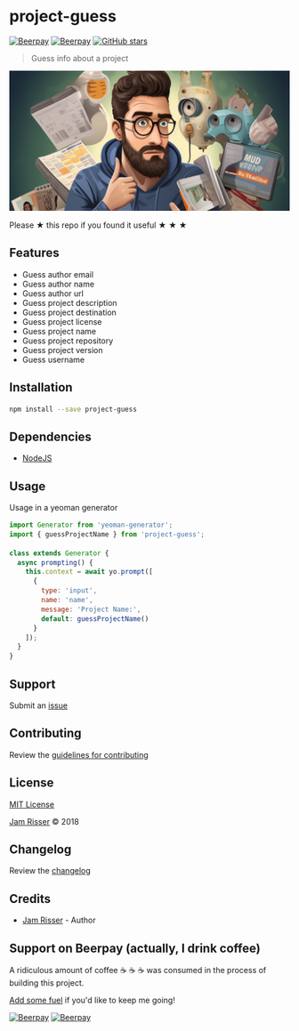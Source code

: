 # project-guess

[![Beerpay](https://beerpay.io/codejamninja/project-guess/badge.svg?style=beer-square)](https://beerpay.io/codejamninja/project-guess)
[![Beerpay](https://beerpay.io/codejamninja/project-guess/make-wish.svg?style=flat-square)](https://beerpay.io/codejamninja/project-guess?focus=wish)
[![GitHub stars](https://img.shields.io/github/stars/codejamninja/project-guess.svg?style=social&label=Stars)](https://github.com/codejamninja/project-guess)

> Guess info about a project

![](assets/project-guess.png)

Please &#9733; this repo if you found it useful &#9733; &#9733; &#9733;


## Features

* Guess author email
* Guess author name
* Guess author url
* Guess project description
* Guess project destination
* Guess project license
* Guess project name
* Guess project repository
* Guess project version
* Guess username


## Installation

```sh
npm install --save project-guess
```


## Dependencies

* [NodeJS](https://nodejs.org)


## Usage

Usage in a yeoman generator

```js
import Generator from 'yeoman-generator';
import { guessProjectName } from 'project-guess';

class extends Generator {
  async prompting() {
    this.context = await yo.prompt([
      {
        type: 'input',
        name: 'name',
        message: 'Project Name:',
        default: guessProjectName()
      }
    ]);
  }
}
```


## Support

Submit an [issue](https://github.com/codejamninja/project-guess/issues/new)


## Contributing

Review the [guidelines for contributing](https://github.com/codejamninja/project-guess/blob/master/CONTRIBUTING.md)


## License

[MIT License](https://github.com/codejamninja/project-guess/blob/master/LICENSE)

[Jam Risser](https://jam.codejam.ninja) &copy; 2018


## Changelog

Review the [changelog](https://github.com/codejamninja/project-guess/blob/master/CHANGELOG.md)


## Credits

* [Jam Risser](https://jam.codejam.ninja) - Author


## Support on Beerpay (actually, I drink coffee)

A ridiculous amount of coffee :coffee: :coffee: :coffee: was consumed in the process of building this project.

[Add some fuel](https://beerpay.io/codejamninja/project-guess) if you'd like to keep me going!

[![Beerpay](https://beerpay.io/codejamninja/project-guess/badge.svg?style=beer-square)](https://beerpay.io/codejamninja/project-guess)
[![Beerpay](https://beerpay.io/codejamninja/project-guess/make-wish.svg?style=flat-square)](https://beerpay.io/codejamninja/project-guess?focus=wish)
